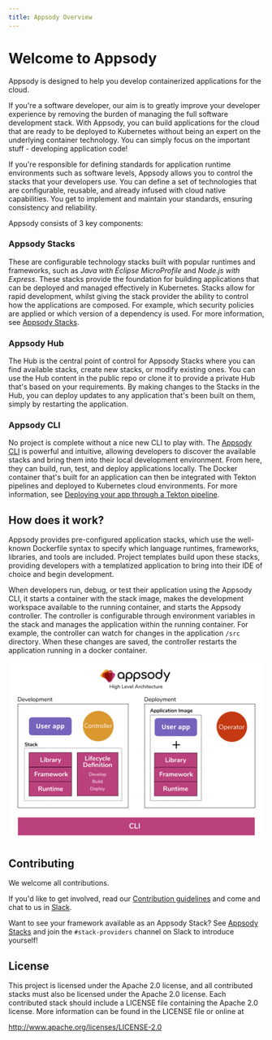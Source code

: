 ```yaml
---
title: Appsody Overview
---
```


# Welcome to Appsody

Appsody is designed to help you develop containerized applications for the cloud.

If you're a software developer, our aim is to greatly improve your developer experience by removing the burden of managing the full software development stack. With Appsody,
you can build applications for the cloud that are ready to be deployed to Kubernetes without being an expert on the underlying container technology. You can simply focus on the important stuff - developing application code!  

If you're responsible for defining standards for application runtime environments such as software levels, Appsody allows you to control the stacks that your developers use. You can define a set of technologies that are configurable, reusable, and already infused with cloud native capabilities. You get to implement and maintain your standards, ensuring consistency and reliability.

Appsody consists of 3 key components:

### Appsody Stacks
These are configurable technology stacks built with popular runtimes and frameworks, such as *Java with Eclipse MicroProfile* and *Node.js with Express*. These stacks  provide the foundation for building applications that can be deployed and managed effectively in Kubernetes. Stacks allow for rapid development, whilst giving the stack provider the ability to control how the applications are composed. For example, which security policies are applied or which version of a dependency is used. For more
information, see [Appsody Stacks](/docs/stacks/stacks-overview).

### Appsody Hub
The Hub is the central point of control for Appsody Stacks where you can find available stacks, create new stacks, or modify existing ones. You can use the Hub content in the public repo or clone it to provide a private Hub that's based on your requirements. By making changes to the Stacks in the Hub, you can deploy updates to any application that's been built on them, simply by restarting the application.

### Appsody CLI
No project is complete without a nice new CLI to play with. The [Appsody CLI](/docs/using-appsody/cli-commands) is powerful and intuitive, allowing developers to discover the available stacks and bring them into their local development environment. From here, they can build, run, test, and deploy applications locally. The Docker container that's built for an application can then be integrated with Tekton pipelines and deployed to Kubernetes cloud environments. For more information, see [Deploying your app through a Tekton pipeline](/docs/using-appsody/building-and-deploying#Deploying-your-app-through-a-Tekton-pipeline).

## How does it work?

Appsody provides pre-configured application stacks, which use the well-known Dockerfile syntax to specify which language runtimes, frameworks, libraries, and tools are included. Project templates build upon these stacks, providing developers with a templatized application to bring into their IDE of choice and begin development.

When developers run, debug, or test their application using the Appsody CLI, it starts a container with the stack image, makes the development workspace available to the running container, and starts the Appsody controller. The controller is configurable through environment variables in the stack and manages the application within the running container. For example, the controller can watch for changes in the application `/src` directory. When these changes are saved, the controller restarts the application running in a docker container.

![Appsody Architecture](./images/appsody_architecture.png)

## Contributing

We welcome all contributions.

If you'd like to get involved, read our [Contribution guidelines](https://github.com/appsody/website/blob/master/CONTRIBUTING) and come and chat to us in [Slack](https://appsody-slack.eu-gb.mybluemix.net/).

Want to see your framework available as an Appsody Stack? See [Appsody Stacks](./stacks/stacks-overview) and join the `#stack-providers` channel on Slack to introduce yourself!

## License
This project is licensed under the Apache 2.0 license, and all contributed stacks must also be licensed under the Apache 2.0 license. Each contributed stack should include a LICENSE file containing the Apache 2.0 license. More information can be found in the LICENSE file or online at

http://www.apache.org/licenses/LICENSE-2.0
